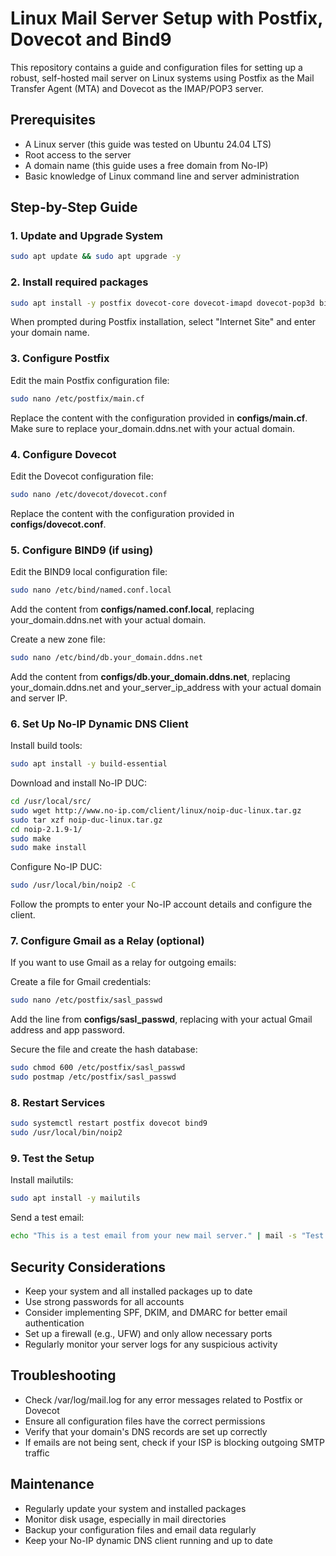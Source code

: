 # Linux Mail Server Setup with Postfix, Dovecot and Bind9

This repository contains a guide and configuration files for setting up a robust, self-hosted mail server on Linux systems using Postfix as the Mail Transfer Agent (MTA) and Dovecot as the IMAP/POP3 server.

## Prerequisites

- A Linux server (this guide was tested on Ubuntu 24.04 LTS)
- Root access to the server
- A domain name (this guide uses a free domain from No-IP)
- Basic knowledge of Linux command line and server administration

## Step-by-Step Guide

### 1. Update and Upgrade System

```bash
sudo apt update && sudo apt upgrade -y
```

### 2. Install required packages

```bash
sudo apt install -y postfix dovecot-core dovecot-imapd dovecot-pop3d bind9 bind9utils bind9-doc
```

When prompted during Postfix installation, select "Internet Site" and enter your domain name.

### 3. Configure Postfix

Edit the main Postfix configuration file:
```bash
sudo nano /etc/postfix/main.cf
```

Replace the content with the configuration provided in **configs/main.cf**. Make sure to replace your_domain.ddns.net with your actual domain.

### 4. Configure Dovecot

Edit the Dovecot configuration file:
```bash
sudo nano /etc/dovecot/dovecot.conf
```

Replace the content with the configuration provided in **configs/dovecot.conf**.

### 5. Configure BIND9 (if using)

Edit the BIND9 local configuration file:
```bash
sudo nano /etc/bind/named.conf.local
```

Add the content from **configs/named.conf.local**, replacing your_domain.ddns.net with your actual domain.

Create a new zone file:
```bash
sudo nano /etc/bind/db.your_domain.ddns.net
```

Add the content from **configs/db.your_domain.ddns.net**, replacing your_domain.ddns.net and your_server_ip_address with your actual domain and server IP.

### 6. Set Up No-IP Dynamic DNS Client

Install build tools:
```bash
sudo apt install -y build-essential
```

Download and install No-IP DUC:
```bash
cd /usr/local/src/
sudo wget http://www.no-ip.com/client/linux/noip-duc-linux.tar.gz
sudo tar xzf noip-duc-linux.tar.gz
cd noip-2.1.9-1/
sudo make
sudo make install
```

Configure No-IP DUC:
```bash
sudo /usr/local/bin/noip2 -C
```

Follow the prompts to enter your No-IP account details and configure the client.

### 7. Configure Gmail as a Relay (optional)
If you want to use Gmail as a relay for outgoing emails:

Create a file for Gmail credentials:
```bash
sudo nano /etc/postfix/sasl_passwd
```

Add the line from **configs/sasl_passwd**, replacing with your actual Gmail address and app password.

Secure the file and create the hash database:
```bash
sudo chmod 600 /etc/postfix/sasl_passwd
sudo postmap /etc/postfix/sasl_passwd
```

### 8. Restart Services

```bash
sudo systemctl restart postfix dovecot bind9
sudo /usr/local/bin/noip2
```

### 9. Test the Setup

Install mailutils:
```bash
sudo apt install -y mailutils
```

Send a test email:
```bash
echo "This is a test email from your new mail server." | mail -s "Test Email" your_email@example.com
```

## Security Considerations

- Keep your system and all installed packages up to date
- Use strong passwords for all accounts
- Consider implementing SPF, DKIM, and DMARC for better email authentication
- Set up a firewall (e.g., UFW) and only allow necessary ports
- Regularly monitor your server logs for any suspicious activity

## Troubleshooting

- Check /var/log/mail.log for any error messages related to Postfix or Dovecot
- Ensure all configuration files have the correct permissions
- Verify that your domain's DNS records are set up correctly
- If emails are not being sent, check if your ISP is blocking outgoing SMTP traffic

## Maintenance

- Regularly update your system and installed packages
- Monitor disk usage, especially in mail directories
- Backup your configuration files and email data regularly
- Keep your No-IP dynamic DNS client running and up to date